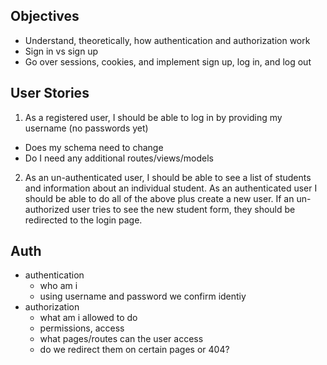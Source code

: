 ## Objectives
- Understand, theoretically, how authentication and authorization work
- Sign in vs sign up
- Go over sessions, cookies, and implement sign up, log in, and log out
<!-- - Discuss different encryption and hashing schemes, and `bcrypt` specifically
- Augment a user model in rails using `bcrypt` and `password_digest`
- Expose this information in a sample rails app -->

## User Stories

1. As a registered user, I should be able to log in by providing my username (no passwords yet)
- Does my schema need to change
- Do I need any additional routes/views/models

2. As an un-authenticated user, I should be able to see a list of students and information about an individual student.
As an authenticated user I should be able to do all of the above plus create a new user.
If an un-authorized user tries to see the new student form, they should be redirected to the login page.


## Auth
- authentication
  - who am i
  - using username and password we confirm identiy
- authorization
  - what am i allowed to do
  - permissions, access
  - what pages/routes can the user access
  - do we redirect them on certain pages or 404?
